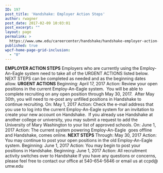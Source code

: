 ```yaml
---
ID: 197
post_title: 'Handshake: Employer Action Steps'
author: rwagner
post_date: 2017-02-09 10:03:01
post_excerpt: ""
layout: page
permalink: >
  https://www.umw.edu/careercenter/handshake/handshake-employer-action-steps/
published: true
wpcf-home-page-grid-inclusion:
  - "0"
---
```

<strong>EMPLOYER ACTION STEPS</strong>
Employers who are currently using the Employ-An-Eagle system need to take all of the URGENT ACTIONS listed below. NEXT STEPS can be completed as needed and as the beginning dates allow.
<strong>URGENT ACTIONS</strong>
Beginning: April 17, 2017
Action: Review your open positions in the current Employ-An-Eagle system.  You will be able to complete recruiting on any open position through May 30, 2017.  After May 30th, you will need to re-post any unfilled positions in Handshake to continue recruiting.
On: May 1, 2017
Action: Check the e-mail address that you use to log into the current Employ-An-Eagle system for an invitation to create your new account on Handshake.  If you already use Handshake at another college or university, you may submit a request to add the University of Mary Washington to your list of approved schools.
On: June 1, 2017
Action: The current system powering Employ-An-Eagle  goes offline and Handshake, comes online.
<strong>NEXT STEPS</strong>
Through: May 30, 2017
Action: You may continue to post your open positions in the old Employ-An-Eagle system.
Beginning: June 1, 2017
Action: You may begin to post your positions in Handshake.
Beginning: June 1, 2017
Action: All recruitment activity switches over to Handshake
If you have any questions or concerns, please feel free to contact our office at 540-654-5646 or email us at ccpd@ umw.edu